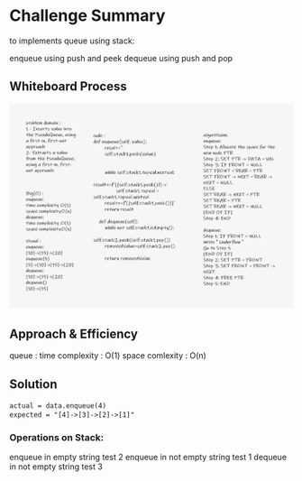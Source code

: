 # Challenge Summary
<!-- Description of the challenge -->
to implements queue using stack:

enqueue using push and peek
dequeue using push and pop
## Whiteboard Process
<!-- Embedded whiteboard image -->
<img src='pseudo_queue.png'/>

## Approach & Efficiency
<!-- What approach did you take? Why? What is the Big O space/time for this approach? -->
queue : time complexity : O(1)
        space comlexity : O(n)
## Solution
<!-- Show how to run your code, and examples of it in action -->

    actual = data.enqueue(4)
    expected = "[4]->[3]->[2]->[1]"

### Operations on Stack:

enqueue in empty string test 2
enqueue in not empty string test 1
dequeue in not empty string test 3


